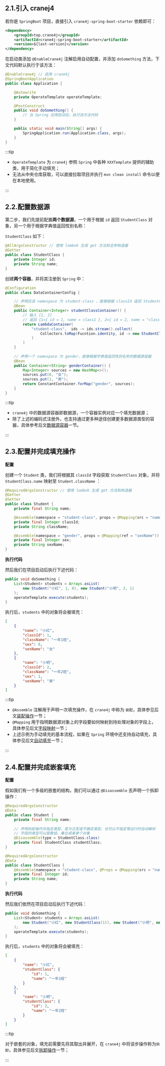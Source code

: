 ## 2.1.引入 cranej4

若你是 `SpringBoot` 项目，直接引入 `crane4j-spring-boot-starter` 依赖即可：

~~~xml
<dependency>
    <groupId>top.crane4j</groupId>
    <artifactId>crane4j-spring-boot-starter</artifactId>
    <version>${last-version}</version>
</dependency>
~~~

在启动类添加 `@EnableCrane4j` 注解启用自动配置，并添加 `doSomething` 方法，下文代码默认执行于该方法：

~~~java
@EnableCrane4j // 启用 crane4j
@SpringBootApplication
public class Application {

    @Autowrite
    private OperateTemplate operateTemplate;

    @PostConstruct
    public void doSomething() {
        // 当 Spring 应用启动后，执行该方法代码
    }

    public static void main(String[] args) {
        SpringApplication.run(Application.class, args);
    }
}
~~~

:::tip

- `OperateTemplate` 为 `crane4j` 参照 `Spring` 中各种 `XXXTemplate` 提供的辅助类，用于简化手动填充；
- 无法从中央仓库获取，可以直接拉取项目并执行 `mvn clean install` 命令以便在本地使用。

:::

## 2.2.配置数据源

第二步，我们先提前配置**两个数据源**，一个用于根据 `id` 返回 `StudentClass` 对象，另一个用于根据字典值返回性别名称：

`StudentClass` 如下：

~~~java
@AllArgsConstructor // 使用 lombok 生成 get 方法和全参构造器
@Getter
public class StudentClass {
    private Integer id;
    private String name;
}
~~~

创建**两个容器**，并将其注册到 `Spring` 中：

~~~java
@Configuration
public class DataContainerConfig {

    // 声明应该 namespace 为 student-class ，能够根据 classId 返回 StudentClass 的数据源容器
    @Bean
    public Container<Integer> studentClassContainer() {
        // 输入 [1, 2]
        // 返回 {1={ id = 1, name = class1 }, 2={ id = 2, name = "class2"}
        return LambdaContainer(
            "student-class",  ids -> ids.stream().collect(
                Collectors.toMap(Fucntion.identity, id -> new StudentClass(id, "一年" + id + "班")
            )
        )
    }
    
    // 声明一个 namespace 为 gender，能够根据字典值返回性别名称的数据源容器
    @Bean
    public Container<String> genderContainer() {
        Map<Integer> sources = new HashMap<>();
        sources.put(0, "女");
        sources.put(1, "男");
        return ConstantContainer.forMap("gender", sources);
    }
}
~~~

:::tip

- `crane4j` 中的数据源容器即数据源，一个容器实例对应一个填充数据源；
- 除了上述的编码式注册外，也支持通过更多种途径创建更多数据源类型的容器，具体参考后文[数据源容器](docs/advancece/1.数据源容器.md)一节。

:::

## 2.3.配置并完成填充操作

**配置**

创建一个 `Student` 类，我们将根据其 `classId` 字段获取 `StudentClass` 对象，并将 `StudentClass.name` 映射至 `Student.className` ：

~~~java
@RequiredArgsConstructor // 使用 lombok 生成 get 方法和构造器
@Getter
@Setter
public class Student {
    private final String name;

    @Assemble(namespace = "student-class", props = @Mapping(src = "name", ref = "className"))
    private final Integer classId;
    private String className;

    @Assemble(namespace = "gender", props = @Mapping(ref = "sexName"))
    private final Integer sex;
    private String sexName;
}
~~~

**执行代码**

然后我们在项目启动后执行下述代码：

~~~java
public void doSomething {
    List<Student> students = Arrays.asList(
        new Student("小红", 1, 0), new Student("小明", 2, 1)
    );
    operateTemplate.execute(students);
}
~~~

执行后，`students` 中的对象将会被填充：

~~~json
[
    {
        "name": "小红",
        "classId": 1,
        "className": "一年1班",
        "sex": 0,
        "sexName": "女"
    },
    {
        "name": "小明",
        "classId": 2,
        "className": "一年2班",
        "sex": 1,
        "sexName": "男"
    }
]
~~~

:::tip

- `@Assemble` 注解用于声明一次填充操作，在 `crane4j` 中称为 `装配`，具体参见后文[装配操作](docs/advancece/2.装配操作.md)一节；
- `@Mapping` 用于指明数据源对象上的字段要如何映射到待处理对象的字段上，具体参见后文[字段映射](docs/advancece/3.字段映射.md)一节；
- 上述示例为手动填充的基本流程，如果在 `Spring` 环境中还支持自动填充，具体参见后文[自动填充](docs/advancece/5.自动填充.md)一节；

:::

## 2.4.配置并完成嵌套填充

**配置**

假如我们有一个多级的嵌套的结构，我们可以通过 `@Disassemble` 去声明一个拆卸操作：

~~~java
@RequiredArgsConstructor
@Data
public class Student {
    private final String name;
    
    // 声明拆卸操作并指定类型，若为泛型或不确定类型，也可以不指定等运行时自动解析
    // 字段的类型可以是数组、集合或者单个对象
    @Disassemble(type = StudentClass.class)
    private final StudentClass studentClass; 
}

@RequiredArgsConstructor
@Data
public class StudentClass {
    @Assemble(namespace = "student-class", @Props = @Mapping(src = "name", ref = "name"))
    private final Integer id;
    private String name;
}
~~~

**执行代码**

然后我们依然在项目启动后执行下述代码：

~~~java
public void doSomething {
    List<Student> students = Arrays.asList(
        new Student("小红", new StudentClass(1)), new Student("小明", new StudentClass(2))
    );
    operateTemplate.execute(students);
}
~~~

执行后，`students` 中的对象将会被填充：

~~~json
[
    {
        "name": "小红",
        "studentClass": {
            "id": 1,
            "name": "一年1班"
        }
    },
    {
        "name": "小明",
        "studentClass": {
            "id": 2,
            "name": "一年2班"
        }
    }
]
~~~

:::tip

对于嵌套的对象，填充前需要先将其取出并展开，在 `crane4j` 中将该步操作称为`拆卸`，具体参见后文[拆卸操作](docs/advancece/4.拆卸操作.md)一节；

:::
